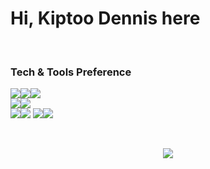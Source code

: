 # Hi, Kiptoo Dennis here

<br>

### Tech & Tools Preference


<img src ="https://img.shields.io/badge/Python-14354C?style=for-the-badge&logo=python&logoColor=white"><img src ="https://img.shields.io/badge/Flask-000000?style=for-the-badge&logo=flask&logoColor=white"><img src="https://img.shields.io/badge/Ubuntu-E95420?style=for-the-badge&logo=ubuntu&logoColor=white"> <br>
<img src = "https://img.shields.io/badge/-HTML5-E34F26?style=flat&logo=html5&logoColor=white"><img src="https://img.shields.io/badge/-JavaScript-eed718?style=flat&logo=javascript&logoColor=ffffff"><br>
<img src="http://img.shields.io/badge/-Git-F1502F?style=flat&logo=git&logoColor=FFFFFF"><img src="http://img.shields.io/badge/-Github-000000?style=flat&logo=github&logoColor=FFFFFF">
<img src="http://img.shields.io/badge/-VS%20Code-007ACC?style=flat&logo=visual%20studio%20code&logoColor=white"><img src="https://img.shields.io/badge/-SQL-000000?style=flat&logo=postgresql&logoColor=white">

<br>

<p align="center">
  <img src ="https://github-readme-stats.vercel.app/api?username=demuk&show_icons=true&count_private=true&theme=darcula&hide_border=true&hide=issues,contribs&bg_color=00000000">
</p>